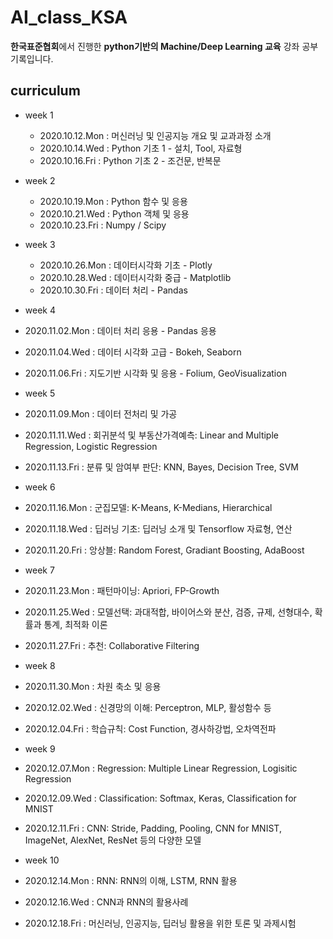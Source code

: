 AI_class_KSA
====
**한국표준협회**에서 진행한 **python기반의 Machine/Deep Learning 교육** 강좌 공부기록입니다.

## curriculum

* week 1
  * 2020.10.12.Mon : 머신러닝 및 인공지능 개요 및 교과과정 소개
  * 2020.10.14.Wed : Python 기초 1 - 설치, Tool, 자료형
  * 2020.10.16.Fri : Python 기초 2 - 조건문, 반복문
 
* week 2
  * 2020.10.19.Mon : Python 함수 및 응용
  * 2020.10.21.Wed : Python 객체 및 응용
  * 2020.10.23.Fri : Numpy / Scipy

* week 3
  * 2020.10.26.Mon : 데이터시각화 기초 - Plotly
  * 2020.10.28.Wed : 데이터시각화 중급 - Matplotlib
  * 2020.10.30.Fri : 데이터 처리 - Pandas
 
 * week 4
  * 2020.11.02.Mon : 데이터 처리 응용 - Pandas 응용
  * 2020.11.04.Wed : 데이터 시각화 고급 - Bokeh, Seaborn
  * 2020.11.06.Fri : 지도기반 시각화 및 응용 - Folium, GeoVisualization
 
 * week 5
  * 2020.11.09.Mon : 데이터 전처리 및 가공
  * 2020.11.11.Wed : 회귀분석 및 부동산가격예측: Linear and Multiple Regression, Logistic Regression
  * 2020.11.13.Fri : 분류 및 암여부 판단: KNN, Bayes, Decision Tree, SVM
 
 * week 6
  * 2020.11.16.Mon : 군집모델: K-Means, K-Medians, Hierarchical
  * 2020.11.18.Wed : 딥러닝 기초: 딥러닝 소개 및 Tensorflow 자료형, 연산
  * 2020.11.20.Fri : 앙상블: Random Forest, Gradiant Boosting, AdaBoost
 
 * week 7
  * 2020.11.23.Mon : 패턴마이닝: Apriori, FP-Growth
  * 2020.11.25.Wed : 모델선택: 과대적합, 바이어스와 분산, 검증, 규제, 선형대수, 확률과 통계, 최적화 이론
  * 2020.11.27.Fri : 추천: Collaborative Filtering
 
 * week 8
  * 2020.11.30.Mon : 차원 축소 및 응용
  * 2020.12.02.Wed : 신경망의 이해: Perceptron, MLP, 활성함수 등
  * 2020.12.04.Fri : 학습규칙: Cost Function, 경사하강법, 오차역전파
 
 * week 9
  * 2020.12.07.Mon : Regression: Multiple Linear Regression, Logisitic Regression
  * 2020.12.09.Wed : Classification: Softmax, Keras, Classification for MNIST
  * 2020.12.11.Fri : CNN: Stride, Padding, Pooling, CNN for MNIST, ImageNet, AlexNet, ResNet 등의 다양한 모델 
 
 * week 10
  * 2020.12.14.Mon : RNN: RNN의 이해, LSTM, RNN 활용
  * 2020.12.16.Wed : CNN과 RNN의 활용사례
  * 2020.12.18.Fri : 머신러닝, 인공지능, 딥러닝 활용을 위한 토론 및 과제시험
 
 
